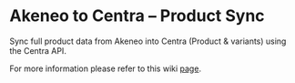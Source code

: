 # Akeneo to Centra – Product Sync

Sync full product data from Akeneo into Centra (Product & variants) using the Centra API.

For more information please refer to this wiki [page](https://github.com/alumio-int/akeneo-centra-templates/wiki/Sending-Product-Data-from-Alumio-to-Centra-%E2%80%90-Route-Setup).